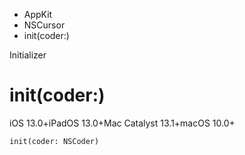 

- AppKit
- NSCursor
-  init(coder:) 

Initializer

# init(coder:)

iOS 13.0+iPadOS 13.0+Mac Catalyst 13.1+macOS 10.0+

``` source
init(coder: NSCoder)
```

